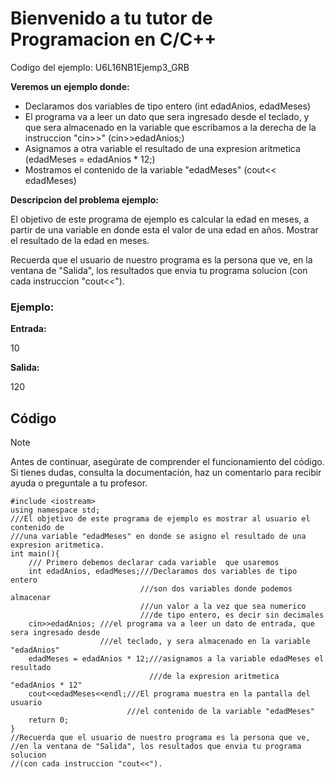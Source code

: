 # Bienvenido a tu tutor de Programacion en C/C++

Codigo del ejemplo: U6L16NB1Ejemp3_GRB

**Veremos un ejemplo donde:**

- Declaramos dos variables de tipo entero (int edadAnios, edadMeses)
- El programa va a leer un dato que sera ingresado desde el teclado, y que sera almacenado en la variable que escribamos a la derecha de la instruccion "cin>>" (cin>>edadAnios;)
- Asignamos a otra variable el resultado de una expresion aritmetica (edadMeses = edadAnios \* 12;)
- Mostramos el contenido de la variable "edadMeses" (cout<< edadMeses)

**Descripcion del problema ejemplo:**

El objetivo de este programa de ejemplo es calcular la edad en meses, a partir de una variable en donde esta el valor de una edad en años. Mostrar el resultado de la edad en meses.

Recuerda que el usuario de nuestro programa es la persona que ve,
en la ventana de "Salida", los resultados que envia tu programa solucion
(con cada instruccion "cout<<").

### Ejemplo:

**Entrada:**

10

**Salida:**

120

## Código

> [!NOTE]  
> Antes de continuar, asegúrate de comprender el funcionamiento del código.  
> Si tienes dudas, consulta la documentación, haz un comentario para recibir ayuda o preguntale a tu profesor.

```
#include <iostream>
using namespace std;
///El objetivo de este programa de ejemplo es mostrar al usuario el contenido de
///una variable "edadMeses" en donde se asigno el resultado de una expresion aritmetica.
int main(){
    /// Primero debemos declarar cada variable  que usaremos
	int edadAnios, edadMeses;///Declaramos dos variables de tipo entero
                             ///son dos variables donde podemos almacenar
                             ///un valor a la vez que sea numerico
                             ///de tipo entero, es decir sin decimales
    cin>>edadAnios; ///el programa va a leer un dato de entrada, que sera ingresado desde
                    ///el teclado, y sera almacenado en la variable "edadAnios"
	edadMeses = edadAnios * 12;///asignamos a la variable edadMeses el resultado
                               ///de la expresion aritmetica "edadAnios * 12"
    cout<<edadMeses<<endl;///El programa muestra en la pantalla del usuario
                          ///el contenido de la variable "edadMeses"
    return 0;
}
//Recuerda que el usuario de nuestro programa es la persona que ve,
//en la ventana de "Salida", los resultados que envia tu programa solucion
//(con cada instruccion "cout<<").
```
